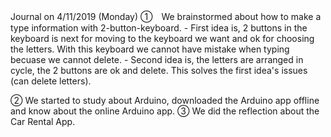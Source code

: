Journal on 4/11/2019 (Monday)
  ①　We brainstormed about how to make a type information with 2-button-keyboard.
    - First idea is, 2 buttons in the keyboard is next for moving to the keyboard we want and ok for choosing the letters. With this keyboard we cannot have mistake when typing becuase we cannot delete.
    - Second idea is, the letters are arranged in cycle, the 2 buttons are ok and delete. This solves the first idea's issues (can delete letters).
    
  ② We started to study about Arduino, downloaded the Arduino app offline and know about the online Arduino app.
  ③ We did the reflection about the Car Rental App.
